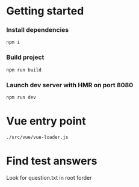 # Getting started

### Install dependencies
```
npm i
```
### Build project
```
npm run build
```
### Launch dev server with HMR on port 8080
```
npm run dev
```

# Vue entry point
```
./src/vue/vue-loader.js
```

# Find test answers
Look for question.txt in root forder




